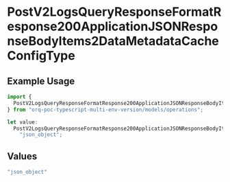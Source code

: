 # PostV2LogsQueryResponseFormatResponse200ApplicationJSONResponseBodyItems2DataMetadataCacheConfigType

## Example Usage

```typescript
import {
  PostV2LogsQueryResponseFormatResponse200ApplicationJSONResponseBodyItems2DataMetadataCacheConfigType,
} from "orq-poc-typescript-multi-env-version/models/operations";

let value:
  PostV2LogsQueryResponseFormatResponse200ApplicationJSONResponseBodyItems2DataMetadataCacheConfigType =
    "json_object";
```

## Values

```typescript
"json_object"
```